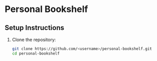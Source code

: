 # Personal Bookshelf

## Setup Instructions

1. Clone the repository:
   ```bash
   git clone https://github.com/<username>/personal-bookshelf.git
   cd personal-bookshelf
